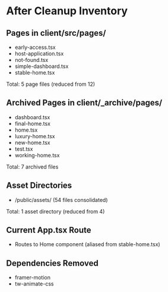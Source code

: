 # After Cleanup Inventory

## Pages in client/src/pages/
- early-access.tsx
- host-application.tsx
- not-found.tsx
- simple-dashboard.tsx
- stable-home.tsx

Total: 5 page files (reduced from 12)

## Archived Pages in client/_archive/pages/
- dashboard.tsx
- final-home.tsx
- home.tsx
- luxury-home.tsx
- new-home.tsx
- test.tsx
- working-home.tsx

Total: 7 archived files

## Asset Directories
- /public/assets/ (54 files consolidated)

Total: 1 asset directory (reduced from 4)

## Current App.tsx Route
- Routes to Home component (aliased from stable-home.tsx)

## Dependencies Removed
- framer-motion
- tw-animate-css